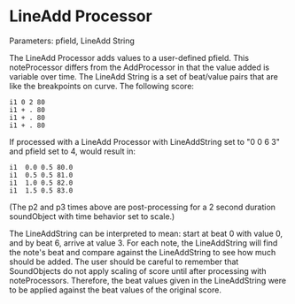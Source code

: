 LineAdd Processor 
=================

Parameters: pfield, LineAdd String

The LineAdd Processor adds values to a user-defined pfield. This
noteProcessor differs from the AddProcessor in that the value added is
variable over time. The LineAdd String is a set of beat/value pairs that
are like the breakpoints on curve. The following score:

    i1 0 2 80
    i1 + . 80
    i1 + . 80
    i1 + . 80

If processed with a LineAdd Processor with LineAddString set to "0 0 6
3" and pfield set to 4, would result in:

    i1  0.0 0.5 80.0
    i1  0.5 0.5 81.0
    i1  1.0 0.5 82.0
    i1  1.5 0.5 83.0

(The p2 and p3 times above are post-processing for a 2 second duration
soundObject with time behavior set to scale.)

The LineAddString can be interpreted to mean: start at beat 0 with value
0, and by beat 6, arrive at value 3. For each note, the LineAddString
will find the note's beat and compare against the LineAddString to see
how much should be added. The user should be careful to remember that
SoundObjects do not apply scaling of score until after processing with
noteProcessors. Therefore, the beat values given in the LineAddString
were to be applied against the beat values of the original score.
